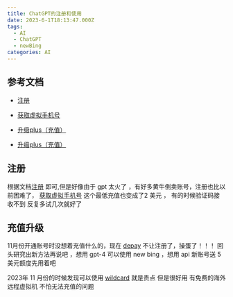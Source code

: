 ```yaml
---
title: ChatGPT的注册和使用
date: 2023-6-1T18:13:47.000Z
tags:
  - AI
  - ChatGPT
  - newBing
categories: AI
---
```

## 参考文档

- [注册](https://chatgpt-plus.github.io/chatgpt)
- [获取虚拟手机号](https://sms-activate.org/getNumber)

- [升级plus（充值）](https://chatgpt-plus.github.io/chatgpt-plus/)
- [升级plus（充值）](https://juejin.cn/post/7217801491189235773)

## 注册

根据文档[注册](https://chatgpt-plus.github.io/chatgpt) 即可,但是好像由于 gpt 太火了 ，有好多黄牛倒卖账号，注册也比以前困难了， [获取虚拟手机号](https://sms-activate.org/getNumber) 这个最低充值也变成了2 美元 ， 有的时候验证码接收不到 反复多试几次就好了

## 充值升级

11月份开通账号时没想着充值什么的，现在 [depay](https://depay.one/zh-cn/COMING.html) 不让注册了，操蛋了！！！
回头研究出新方法再说吧 ，想用 gpt-4 可以使用 new bing ，想用 api 新账号送 5美元额度先用着吧

2023年 11 月份的时候发现可以使用 [wildcard](https://wildcard.com.cn/card?cardId=9152) 就是贵点  但是很好用 有免费的海外远程虚拟机 不怕无法充值的问题
